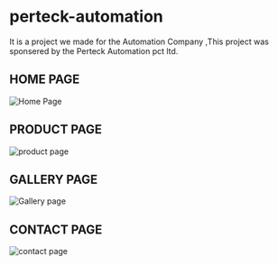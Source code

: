 # perteck-automation
It is a project we made for the Automation Company ,This project was sponsered by the Perteck Automation pct ltd. 

## HOME PAGE
![Home Page](https://github.com/user-attachments/assets/21b049b7-75cd-406f-a9f2-110caaee2852)

## PRODUCT PAGE
![product page](https://github.com/user-attachments/assets/58d7fe70-7e6a-48ca-a385-3d89d9385726)

## GALLERY PAGE
![Gallery page](https://github.com/user-attachments/assets/eabf7a80-3cce-43a1-a2aa-8c94235b5d5b)

## CONTACT PAGE
![contact page](https://github.com/user-attachments/assets/69b0e6c2-a7a5-4a4e-b985-8a0f9e26fc45)
